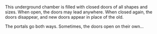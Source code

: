 This underground chamber is filled with closed doors of all shapes and sizes.  When open, the doors may lead anywhere.  When closed again, the doors disappear, and new doors appear in place of the old.

The portals go both ways.  Sometimes, the doors open on their own...
